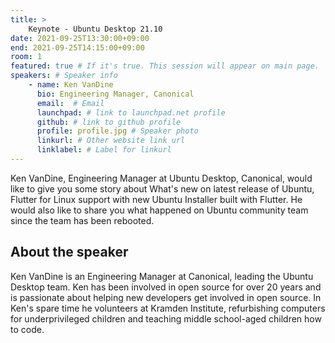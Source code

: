 ```yaml
---
title: >
    Keynote - Ubuntu Desktop 21.10
date: 2021-09-25T13:30:00+09:00
end: 2021-09-25T14:15:00+09:00
room: 1
featured: true # If it's true. This session will appear on main page.
speakers: # Speaker info
    - name: Ken VanDine
      bio: Engineering Manager, Canonical
      email:  # Email
      launchpad: # link to launchpad.net profile
      github: # link to github profile
      profile: profile.jpg # Speaker photo
      linkurl: # Other website link url
      linklabel: # Label for linkurl
---
```

Ken VanDine, Engineering Manager at Ubuntu Desktop, Canonical, would like to give you some story about What's new on latest release of Ubuntu, Flutter for Linux support with new Ubuntu Installer built with Flutter. He would also like to share you what happened on Ubuntu community team since the team has been rebooted.

## About the speaker
Ken VanDine is an Engineering Manager at Canonical, leading the Ubuntu Desktop team. Ken has been involved in open source for over 20 years and is passionate about helping new developers get involved in open source. In Ken's spare time he volunteers at Kramden Institute, refurbishing computers for underprivileged children and teaching middle school-aged children how to code.